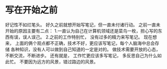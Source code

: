 # 写在开始之前
 好记性不如烂笔头。
 好久之前就想开始写笔记，但一直未付诸行动。
 之前一直未开始的原因主要有二点：
 1.一直认为自己在计算机领域还是菜鸟一枚，担心写的东西有误，误人误己。
 2.之前的工作特别忙， 没有过多的精力来写笔记。
 现在想来， 上面的俩个观点都不正确，技术不好，更应该写笔记，每个人脑海中总会存储
 各种知识，没有人可以做到自己知道的一定是对的。
 做技术需要开放的心态，不断交流，不断进步。
 还有就是， 工作忙更应该多写笔记， 多反思自己为什么如此忙。
 不要因为远方的风景，错过路边的风景。
